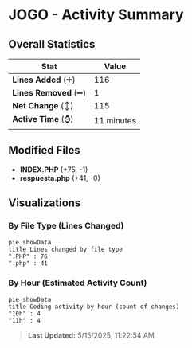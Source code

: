 # JOGO - Activity Summary 

## Overall Statistics

| Stat                   | Value                                                             |
| ---------------------- | ----------------------------------------------------------------- |
| **Lines Added** (➕)   | 116                                          |
| **Lines Removed** (➖) | 1                                        |
| **Net Change** (↕)    | 115                |
| **Active Time** (⌚)   | 11 minutes |


## Modified Files
- **INDEX.PHP** (+75, -1)
- **respuesta.php** (+41, -0)

## Visualizations

### By File Type (Lines Changed)

```mermaid
pie showData
title Lines changed by file type
".PHP" : 76
".php" : 41
```

### By Hour (Estimated Activity Count)

```mermaid
pie showData
title Coding activity by hour (count of changes)
"10h" : 4
"11h" : 4
```


> **Last Updated:** 5/15/2025, 11:22:54 AM